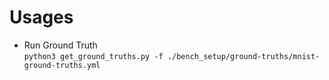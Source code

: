 # Usages
- Run Ground Truth  
`python3 get_ground_truths.py -f ./bench_setup/ground-truths/mnist-ground-truths.yml`